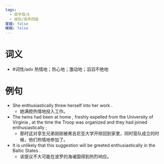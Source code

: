 ```yaml
---
tags:
  - 首字母/E
  - 级别/高考四级
掌握: false
模糊: false
---
```

# 词义
- #词性/adv  热情地；热心地；激动地；滔滔不绝地
# 例句
- She enthusiastically threw herself into her work .
	- 她满腔热情地投入工作。
- The twins had been at home , freshly expelled from the University of Virginia , at the time the Troop was organized and they had joined enthusiastically ;
	- 那时这对孪生兄弟刚刚被弗吉尼亚大学开除回到家里，同时营队成立的时候，他们热情地参加了。
- It is unlikely that this suggestion will be greeted enthusiastically in the Baltic States .
	- 该提议不大可能在波罗的海诸国得到热烈响应。

